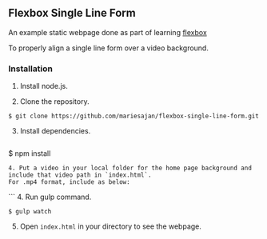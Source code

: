## Flexbox Single Line Form

An example static webpage done as part of learning [flexbox](https://css-tricks.com/snippets/css/a-guide-to-flexbox/)

To properly align a single line form over a video background.

### Installation

1. Install node.js.

2. Clone the repository.

  ```
  $ git clone https://github.com/mariesajan/flexbox-single-line-form.git
  ```

3. Install dependencies.

   ```
  $ npm install
  ```
4. Put a video in your local folder for the home page background and include that video path in `index.html`.
For .mp4 format, include as below:

  ```
  <source src= VIDEOPATH type="video/mp4" />
  ```
4. Run gulp command.

   ```
   $ gulp watch
   ```

5. Open `index.html` in your directory to see the webpage.
